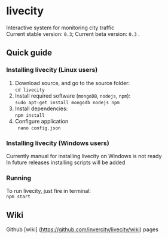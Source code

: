 # livecity  
Interactive system for monitoring city traffic  
Current stable version: ```0.3```;
Current beta version: ```0.3```  .

## Quick guide
### Installing livecity (Linux users)

1. Download source, and go to the source folder:  
```cd livecity```
2. Install required software (```mongoDB```, ```nodejs```, ```npm```):  
```sudo apt-get install mongodb nodejs npm```
3. Install dependencies:  
```npm install```
4. Configure application  
``` nano config.json```

### Installing livecity (Windows users)

Currently manual for installing livecity on Windows is not ready  
In future releases installing scripts will be added

### Running

To run livecity, just fire in terminal:  
```npm start```  

## Wiki

Github [wiki] (https://github.com/invercity/livecity/wiki) pages






